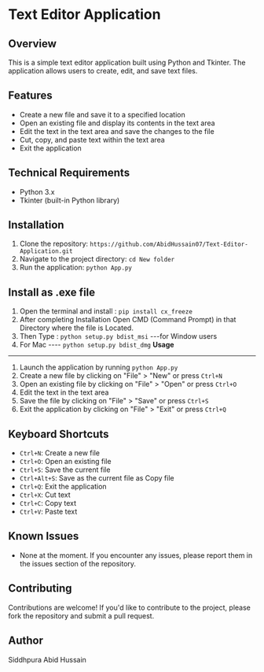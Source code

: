**Text Editor Application**
===========================

**Overview**
-----------

This is a simple text editor application built using Python and Tkinter. The application allows users to create, edit, and save text files.

**Features**
------------

* Create a new file and save it to a specified location
* Open an existing file and display its contents in the text area
* Edit the text in the text area and save the changes to the file
* Cut, copy, and paste text within the text area
* Exit the application

**Technical Requirements**
-------------------------

* Python 3.x
* Tkinter (built-in Python library)

**Installation**
--------------

1. Clone the repository: `https://github.com/AbidHussain07/Text-Editor-Application.git`
2. Navigate to the project directory: `cd New folder`
3. Run the application: `python App.py`

**Install as .exe file**
--------------

1. Open the terminal and install : `pip install cx_freeze`
2. After completing Installation Open CMD (Command Prompt) in that Directory where the file is Located.
3. Then Type : `python setup.py bdist_msi` ---for Window users
4. For Mac ---- `python setup.py bdist_dmg`
**Usage**
-----

1. Launch the application by running `python App.py`
2. Create a new file by clicking on "File" > "New" or press `Ctrl+N`
3. Open an existing file by clicking on "File" > "Open" or press `Ctrl+O`
4. Edit the text in the text area
5. Save the file by clicking on "File" > "Save" or press `Ctrl+S`
6. Exit the application by clicking on "File" > "Exit" or press `Ctrl+Q`

**Keyboard Shortcuts**
---------------------

* `Ctrl+N`: Create a new file
* `Ctrl+O`: Open an existing file
* `Ctrl+S`: Save the current file
* `Ctrl+Alt+S`: Save as the current file as Copy file
* `Ctrl+Q`: Exit the application
* `Ctrl+X`: Cut text
* `Ctrl+C`: Copy text
* `Ctrl+V`: Paste text

**Known Issues**
---------------

* None at the moment. If you encounter any issues, please report them in the issues section of the repository.

**Contributing**
--------------

Contributions are welcome! If you'd like to contribute to the project, please fork the repository and submit a pull request.


**Author**
---------

Siddhpura Abid Hussain

